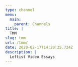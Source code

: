 ```yaml
---
type: channel
menu:
  main:
    parent: Channels
title: |
  TMM
slug: tmm
url: /tmm/
date: 2020-02-17T14:20:25.724Z
description: |
  Leftist Video Essays
---
```


